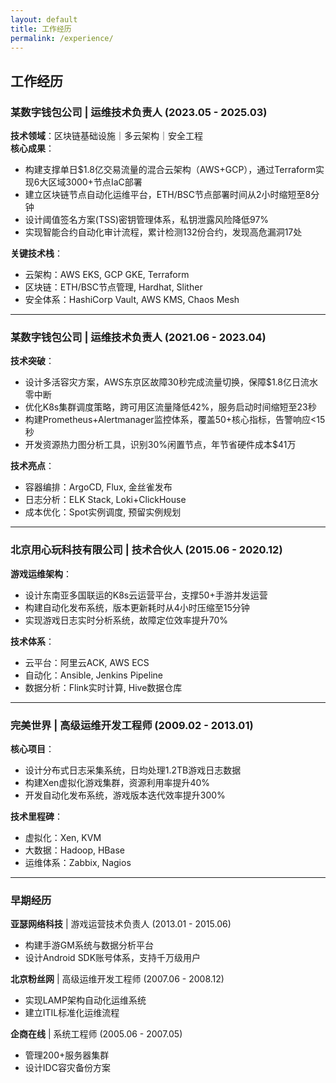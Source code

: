 ```yaml
---
layout: default
title: 工作经历
permalink: /experience/
---
```


## 工作经历

### 某数字钱包公司 | 运维技术负责人 (2023.05 - 2025.03)
**技术领域**：区块链基础设施｜多云架构｜安全工程  
**核心成果**：
- 构建支撑单日$1.8亿交易流量的混合云架构（AWS+GCP），通过Terraform实现6大区域3000+节点IaC部署
- 建立区块链节点自动化运维平台，ETH/BSC节点部署时间从2小时缩短至8分钟
- 设计阈值签名方案(TSS)密钥管理体系，私钥泄露风险降低97%
- 实现智能合约自动化审计流程，累计检测132份合约，发现高危漏洞17处

**关键技术栈**：
- 云架构：AWS EKS, GCP GKE, Terraform
- 区块链：ETH/BSC节点管理, Hardhat, Slither
- 安全体系：HashiCorp Vault, AWS KMS, Chaos Mesh

---

### 某数字钱包公司 | 运维技术负责人 (2021.06 - 2023.04)
**技术突破**：
- 设计多活容灾方案，AWS东京区故障30秒完成流量切换，保障$1.8亿日流水零中断
- 优化K8s集群调度策略，跨可用区流量降低42%，服务启动时间缩短至23秒
- 构建Prometheus+Alertmanager监控体系，覆盖50+核心指标，告警响应<15秒
- 开发资源热力图分析工具，识别30%闲置节点，年节省硬件成本$41万

**技术亮点**：
- 容器编排：ArgoCD, Flux, 金丝雀发布
- 日志分析：ELK Stack, Loki+ClickHouse
- 成本优化：Spot实例调度, 预留实例规划

---

### 北京用心玩科技有限公司 | 技术合伙人 (2015.06 - 2020.12)
**游戏运维架构**：
- 设计东南亚多国联运的K8s云运营平台，支撑50+手游并发运营
- 构建自动化发布系统，版本更新耗时从4小时压缩至15分钟
- 实现游戏日志实时分析系统，故障定位效率提升70%

**技术体系**：
- 云平台：阿里云ACK, AWS ECS
- 自动化：Ansible, Jenkins Pipeline
- 数据分析：Flink实时计算, Hive数据仓库

---

### 完美世界 | 高级运维开发工程师 (2009.02 - 2013.01)
**核心项目**：
- 设计分布式日志采集系统，日均处理1.2TB游戏日志数据
- 构建Xen虚拟化游戏集群，资源利用率提升40%
- 开发自动化发布系统，游戏版本迭代效率提升300%

**技术里程碑**：
- 虚拟化：Xen, KVM
- 大数据：Hadoop, HBase
- 运维体系：Zabbix, Nagios

---

### 早期经历
**亚瑟网络科技** | 游戏运营技术负责人 (2013.01 - 2015.06)  
- 构建手游GM系统与数据分析平台
- 设计Android SDK账号体系，支持千万级用户

**北京粉丝网** | 高级运维开发工程师 (2007.06 - 2008.12)  
- 实现LAMP架构自动化运维系统
- 建立ITIL标准化运维流程

**企商在线** | 系统工程师 (2005.06 - 2007.05)  
- 管理200+服务器集群
- 设计IDC容灾备份方案

